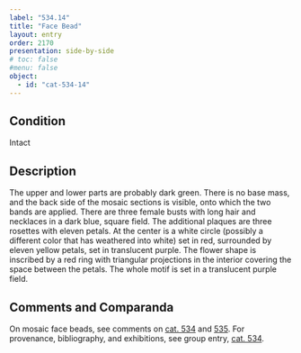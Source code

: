 ```yaml
---
label: "534.14"
title: "Face Bead"
layout: entry
order: 2170
presentation: side-by-side
# toc: false
#menu: false 
object:
  - id: "cat-534-14"
---
```


## Condition

Intact

## Description

The upper and lower parts are probably dark green. There is no base mass, and the back side of the mosaic sections is visible, onto which the two bands are applied. There are three female busts with long hair and necklaces in a dark blue, square field. The additional plaques are three rosettes with eleven petals. At the center is a white circle (possibly a different color that has weathered into white) set in red, surrounded by eleven yellow petals, set in translucent purple. The flower shape is inscribed by a red ring with triangular projections in the interior covering the space between the petals. The whole motif is set in a translucent purple field.

## Comments and Comparanda

On mosaic face beads, see comments on [cat. 534](/catalogue/cat-534/) and [535](/catalogue/cat-535/). For provenance, bibliography, and exhibitions, see group entry, [cat. 534](/catalogue/cat-534/).
